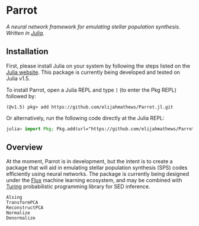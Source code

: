 # Parrot
*A neural network framework for emulating stellar population synthesis. Written in [Julia](https://julialang.org).*

## Installation

First, please install Julia on your system by following the steps listed on the [Julia website](https://julialang.org/downloads/). This package is currently being developed and tested on Julia v1.5.

To install Parrot, open a Julia REPL and type `]` (to enter the Pkg REPL) followed by:

```
(@v1.5) pkg> add https://github.com/elijahmathews/Parrot.jl.git
```

Or alternatively, run the following code directly at the Julia REPL:

```julia
julia> import Pkg; Pkg.add(url="https://github.com/elijahmathews/Parrot.jl.git")
```

## Overview

At the moment, Parrot is in development, but the intent is to create a package that will aid in emulating stellar population synthesis (SPS) codes efficiently using neural networks. The package is currently being designed under the [Flux](https://github.com/FluxML/Flux.jl) machine learning ecosystem, and may be combined with [Turing](https://github.com/TuringLang/Turing.jl) probabilistic programming library for SED inference.

```@docs
Alsing
TransformPCA
ReconstructPCA
Normalize
Denormalize
```
